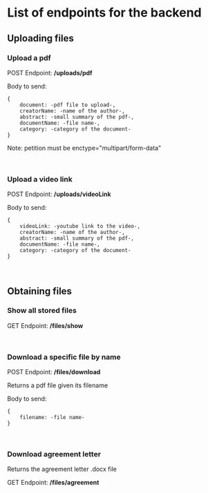 # List of endpoints for the backend

## Uploading files

### Upload a pdf
POST Endpoint: **/uploads/pdf**

Body to send: 

    {
        document: -pdf file to upload-,
        creatorName: -name of the author-,
        abstract: -small summary of the pdf-,
        documentName: -file name-,
        category: -category of the document-
    }

Note: petition must be enctype="multipart/form-data"  

&nbsp;
### Upload a video link 
POST Endpoint: **/uploads/videoLink**

Body to send: 

    {
        videoLink: -youtube link to the video-,
        creatorName: -name of the author-,
        abstract: -small summary of the pdf-,
        documentName: -file name-,
        category: -category of the document-
    }

&nbsp;
## Obtaining files

### Show all stored files

GET Endpoint: **/files/show**

&nbsp;
### Download a specific file by name

POST Endpoint: **/files/download**

Returns a pdf file given its filename

Body to send:

    {
        filename: -file name-
    }

&nbsp;
### Download agreement letter

Returns the agreement letter .docx  file

GET Endpoint: **/files/agreement**
